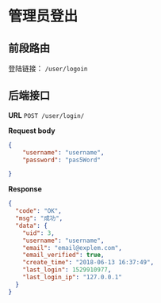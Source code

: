 # 管理员登出

## 前段路由

登陆链接： `/user/logoin`

## 后端接口

**URL** `POST /user/login/`

**Request body**
```json
{
    "username": "username",
    "password": "pas5Word"

}
```

**Response**
```json
{ 
  "code": "OK",
  "msg": "成功",
  "data": {
    "uid": 3,
    "username": "username",
    "email": "email@explem.com",
    "email_verified": true,
    "create_time": "2018-06-13 16:37:49",
    "last_login": 1529910977,
    "last_login_ip": "127.0.0.1"
  }
}
```